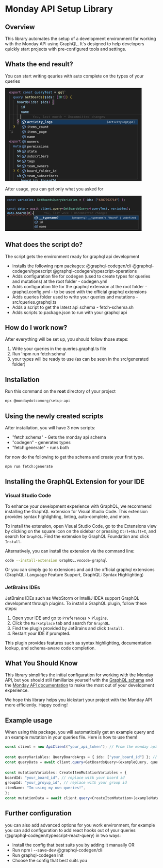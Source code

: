 # Monday API Setup Library

## Overview

This library automates the setup of a development environment for working with the Monday API using GraphQL. It's designed to help developers quickly start projects with pre-configured tools and settings.

## Whats the end result?

You can start writing qeuries with auto complete on the types of your queries

![alt text](https://github.com/mondaycom/monday-graphql-api/blob/main/packages/setup-api/public/image-1.png)

After usage, you can get only what you asked for

![alt text](https://github.com/mondaycom/monday-graphql-api/blob/main/packages/setup-api/public/image-2.png)

## What does the script do?

The script gets the environment ready for graphql api development

- Installs the following npm packages: @graphql-codegen/cli @graphql-codegen/typescript @graphql-codegen/typescript-operations
- Adds configuration file for codegen (used to create types for queries and mutations) at the root folder - codegen.yml
- Adds configuration file for the graphql extension at the root folder - graphql.config.yml - to be used with the official graphql extensions
- Adds queries folder used to write your queries and mutations - src/queries.graphql.ts
- Adds a script to get the latest api schema - fetch-schema.sh
- Adds scripts to package.json to run with your graphql api

## How do I work now?

After everything will be set up, you should follow those steps:

1. Write your queries in the queries.graphql.ts file
2. Run 'npm run fetch:schma'
3. your types will be ready to use (as can be seen in the src/generated folder)

## Installation

Run this command on the **root** directory of your project

```bash
npx @mondaydotcomorg/setup-api 
```

## Using the newly created scripts

After installation, you will have 3 new scripts:

- "fetch:schema" - Gets the monday api schema
- "codegen" - generates types
- "fetch:generate" - runs both

for now do the following to get the schema and create your first type.

```bash
npm run fetch:generate
```

## Installing the GraphQL Extension for your IDE

### Visual Studio Code

To enhance your development experience with GraphQL, we recommend installing the GraphQL extension for Visual Studio Code. This extension provides syntax highlighting, linting, auto-complete, and more.

To install the extension, open Visual Studio Code, go to the Extensions view by clicking on the square icon on the sidebar or pressing `Ctrl+Shift+X`, and search for `GraphQL`. Find the extension by GraphQL Foundation and click `Install`.

Alternatively, you can install the extension via the command line:

```bash
code --install-extension GraphQL.vscode-graphql
```

Or you can simply go to extensions and add the official graphql extensions (GraphQL: Language Feature Support, GraphQL: Syntax Highlighting)

### JetBrains IDEs

JetBrains IDEs such as WebStorm or IntelliJ IDEA support GraphQL development through plugins. To install a GraphQL plugin, follow these steps:

1. Open your IDE and go to `Preferences` > `Plugins`.
2. Click the `Marketplace` tab and search for `GraphQL`.
3. Find the plugin provided by JetBrains and click `Install`.
4. Restart your IDE if prompted.

This plugin provides features such as syntax highlighting, documentation lookup, and schema-aware code completion.

## What You Should Know

This library simplifies the initial configuration for working with the Monday API, but you should still familiarize yourself with the [GraphQL schema](https://api.monday.com/v2/get_schema) and the [Monday API documentation](https://developer.monday.com/api-reference) to make the most out of your development experience.

We hope this library helps you kickstart your project with the Monday API more efficiently. Happy coding!

## Example usage

When using this package, you will automatically get an example query and an example mutation in your queries file.
Here is how to use them!

```typescript
const client = new ApiClient("your_api_token"); // From the monday api sdk @mondaydotcomorg/api

const queryVariables: QueryBoardsArgs = { ids: ["your_board_id"] }; // replace with your board id
const queryData = await client.query<GetBoardsQuery>(exampleQuery, queryVariables);

const mutationVariables: CreateItemMutationVariables = {
boardId: "your_board_id", // replace with your board id
groupId: "your_groyup_id", // replace with your group id
itemName: "Im using my own queries!",
};
const mutationData = await client.query<CreateItemMutation>(exampleMutation, mutationVariables);
```

## Further configuration

you can also add advanced options for you work environment, for example you can add configuration
to add react hooks out of your queries (@graphql-codegen/typescript-react-query) in two ways:

- Install the config that best suits you by adding it manually OR
- Run npm i --save-dev @graphql-codegen/cli
- Run graphql-codegen init
- Choose the config that best suits you
